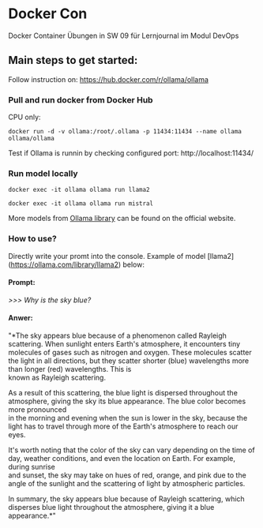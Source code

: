 # Docker Con
Docker Container Übungen in SW 09 für Lernjournal im Modul DevOps


## Main steps to get started:
Follow instruction on: https://hub.docker.com/r/ollama/ollama


### Pull and run docker from Docker Hub 
CPU only:
```
docker run -d -v ollama:/root/.ollama -p 11434:11434 --name ollama ollama/ollama
```
Test if Ollama is runnin by checking configured port:
http://localhost:11434/

### Run model locally
```
docker exec -it ollama ollama run llama2

docker exec -it ollama ollama run mistral
```

More models from [Ollama library](https://ollama.com/library) can be found on the official website.

### How to use? 
Directly write your promt into the console. Example of model [llama2] (https://ollama.com/library/llama2) below:

#### Prompt: 
*>>> Why is the sky blue?*

#### Anwer: 
"*The sky appears blue because of a phenomenon called Rayleigh scattering. When sunlight enters Earth's atmosphere, it encounters tiny molecules of gases such as
nitrogen and oxygen. These molecules scatter the light in all directions, but they scatter shorter (blue) wavelengths more than longer (red) wavelengths. This is        
known as Rayleigh scattering.

As a result of this scattering, the blue light is dispersed throughout the atmosphere, giving the sky its blue appearance. The blue color becomes more pronounced        
in the morning and evening when the sun is lower in the sky, because the light has to travel through more of the Earth's atmosphere to reach our eyes.

It's worth noting that the color of the sky can vary depending on the time of day, weather conditions, and even the location on Earth. For example, during sunrise       
and sunset, the sky may take on hues of red, orange, and pink due to the angle of the sunlight and the scattering of light by atmospheric particles.

In summary, the sky appears blue because of Rayleigh scattering, which disperses blue light throughout the atmosphere, giving it a blue appearance.*"